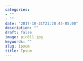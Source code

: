 ```yaml
---
categories:
- ""
- ""
date: "2017-10-31T21:28:43-05:00"
description: ""
draft: false
image: pic011.jpg
keywords: ""
slug: ipsum
title: Ipsum
---
```

